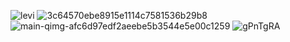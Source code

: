 ![levi](https://user-images.githubusercontent.com/55863344/113024001-72ba0f80-91b0-11eb-9fbc-522997dd6969.gif)
![3c64570ebe8915e1114c7581536b29b8](https://user-images.githubusercontent.com/55863344/113023122-85801480-91af-11eb-89a8-76cb8df60280.gif)
![main-qimg-afc6d97edf2aeebe5b3544e5e00c1259](https://user-images.githubusercontent.com/55863344/113023468-db54bc80-91af-11eb-899c-fb62050af442.gif)
![gPnTgRA](https://user-images.githubusercontent.com/55863344/113024643-30dd9900-91b1-11eb-976e-652638f17de2.gif)





